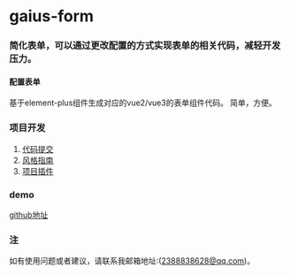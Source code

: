 # gaius-form
### 简化表单，可以通过更改配置的方式实现表单的相关代码，减轻开发压力。
 #### 配置表单
 基于element-plus组件生成对应的vue2/vue3的表单组件代码。
 简单，方便。
### 项目开发
1. [代码提交](./docs/代码提交.md)
2. [风格指南](./docs/风格指南.md)
3. [项目插件](./docs/项目插件.md)
### demo
  [github地址](https://gaius-98.github.io/gaius-form/)
### 注
如有使用问题或者建议，请联系我邮箱地址:(2388838628@qq.com)。
